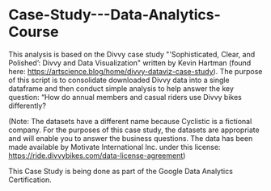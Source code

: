 # Case-Study---Data-Analytics-Course

This analysis is based on the Divvy case study "'Sophisticated, Clear, and Polished’: Divvy
and Data Visualization" written by Kevin Hartman (found here:
https://artscience.blog/home/divvy-dataviz-case-study). The purpose of this script is to
consolidate downloaded Divvy data into a single dataframe and then conduct simple analysis to
help answer the key question: “How do annual members and casual riders use Divvy bikes
differently?

(Note: The datasets have a different name because Cyclistic is a fictional company. For the purposes of this case study,
the datasets are appropriate and will enable you to answer the business questions. The data has been made available by
Motivate International Inc. under this license: https://ride.divvybikes.com/data-license-agreement)

This Case Study is being done as part of the Google Data Analytics Certification. 
